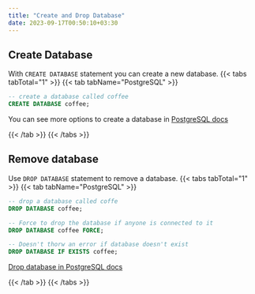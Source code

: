```yaml
---
title: "Create and Drop Database"
date: 2023-09-17T00:50:10+03:30
---
```


## Create Database
With `CREATE DATABASE` statement you can create a new database.
{{< tabs tabTotal="1" >}}
{{< tab tabName="PostgreSQL" >}}
```sql
-- create a database called coffee
CREATE DATABASE coffee; 
```
You can see more options to create a database in 
[PostgreSQL docs](https://www.postgresql.org/docs/current/sql-createdatabase.html)

{{< /tab >}}
{{< /tabs >}}


## Remove database
Use `DROP DATABASE` statement to remove a database.
{{< tabs tabTotal="1" >}}
{{< tab tabName="PostgreSQL" >}}
```sql
-- drop a database called coffe
DROP DATABASE coffee;

-- Force to drop the database if anyone is connected to it
DROP DATABASE coffee FORCE;

-- Doesn't thorw an error if database doesn't exist
DROP DATABASE IF EXISTS coffee;
```
[Drop database in PostgreSQL docs](https://www.postgresql.org/docs/current/sql-dropdatabase.html)

{{< /tab >}}
{{< /tabs >}}

